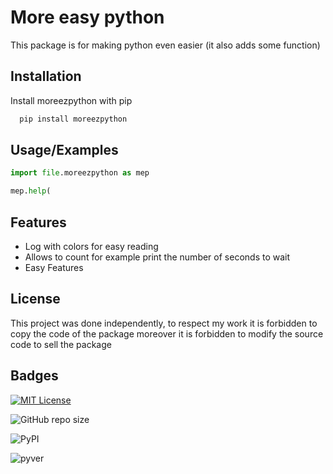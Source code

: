 
# More easy python

This package is for making python even easier (it also adds some function)


## Installation

Install moreezpython with pip

```bash
  pip install moreezpython
```
    
## Usage/Examples

```python
import file.moreezpython as mep

mep.help(
```


## Features

- Log with colors for easy reading
- Allows to count for example print the number of seconds to wait
- Easy Features



## License

This project was done independently, to respect my work it is forbidden to copy the code of the package moreover it is forbidden to modify the source code to sell the package


## Badges


[![MIT License](https://img.shields.io/badge/License-MIT-green.svg)](https://choosealicense.com/licenses/mit/)

![GitHub repo size](https://img.shields.io/github/repo-size/Maelus-999/ezpython)

![PyPI](https://img.shields.io/pypi/v/moreezpython)

![pyver](https://img.shields.io/badge/min%20python%20version-v2.7-green)

